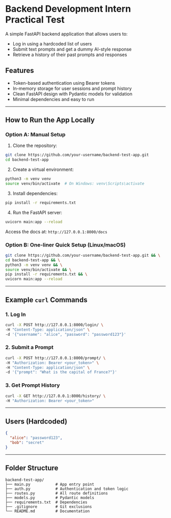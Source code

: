 # Backend Development Intern Practical Test

A simple FastAPI backend application that allows users to:

* Log in using a hardcoded list of users
* Submit text prompts and get a dummy AI-style response
* Retrieve a history of their past prompts and responses

## Features

* Token-based authentication using Bearer tokens
* In-memory storage for user sessions and prompt history
* Clean FastAPI design with Pydantic models for validation
* Minimal dependencies and easy to run

---

## How to Run the App Locally

### Option A: Manual Setup

1. Clone the repository:

```bash
git clone https://github.com/your-username/backend-test-app.git
cd backend-test-app
```

2. Create a virtual environment:

```bash
python3 -m venv venv
source venv/bin/activate  # On Windows: venv\Scripts\activate
```

3. Install dependencies:

```bash
pip install -r requirements.txt
```

4. Run the FastAPI server:

```bash
uvicorn main:app --reload
```

Access the docs at: `http://127.0.0.1:8000/docs`

### Option B: One-liner Quick Setup (Linux/macOS)

```bash
git clone https://github.com/your-username/backend-test-app.git && \
cd backend-test-app && \
python3 -m venv venv && \
source venv/bin/activate && \
pip install -r requirements.txt && \
uvicorn main:app --reload
```

---

## Example `curl` Commands

### 1. Log In

```bash
curl -X POST http://127.0.0.1:8000/login/ \
-H "Content-Type: application/json" \
-d '{"username": "alice", "password": "password123"}'
```

### 2. Submit a Prompt

```bash
curl -X POST http://127.0.0.1:8000/prompt/ \
-H "Authorization: Bearer <your_token>" \
-H "Content-Type: application/json" \
-d '{"prompt": "What is the capital of France?"}'
```

### 3. Get Prompt History

```bash
curl -X GET http://127.0.0.1:8000/history/ \
-H "Authorization: Bearer <your_token>"
```

---

## Users (Hardcoded)

```json
{
  "alice": "password123",
  "bob": "secret"
}
```

---

## Folder Structure

```
backend-test-app/
├── main.py           # App entry point
├── auth.py           # Authentication and token logic
├── routes.py         # All route definitions
├── models.py         # Pydantic models
├── requirements.txt  # Dependencies
├── .gitignore        # Git exclusions
└── README.md         # Documentation
```
